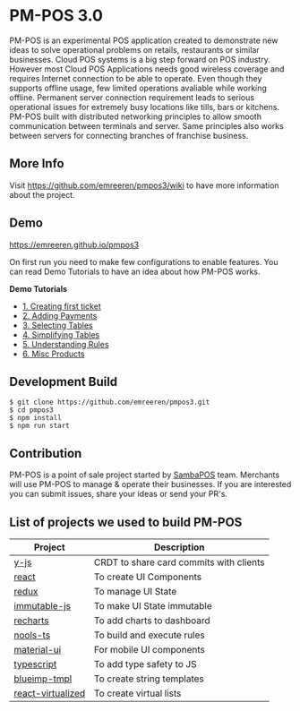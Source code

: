 # PM-POS 3.0

PM-POS is an experimental POS application created to demonstrate new ideas to solve operational problems on retails, restaurants or similar businesses. Cloud POS systems is a big step forward on POS industry. However most Cloud POS Applications needs good wireless coverage and requires Internet connection to be able to operate. Even though they supports offline usage, few limited operations avaliable while working offline. Permanent server connection requirement leads to serious operational issues for extremely busy locations like tills, bars or kitchens. PM-POS built with distributed networking principles to allow smooth communication between terminals and server. Same principles also works between servers for connecting branches of franchise business.

## More Info

Visit https://github.com/emreeren/pmpos3/wiki to have more information about the project.

## Demo

https://emreeren.github.io/pmpos3

On first run you need to make few configurations to enable features. You can read Demo Tutorials to have an idea about how PM-POS works.

**Demo Tutorials**

- [1. Creating first ticket](https://github.com/emreeren/pmpos3/wiki/1.-Creating-First-Ticket)
- [2. Adding Payments](https://github.com/emreeren/pmpos3/wiki/2.-Adding-Payments)
- [3. Selecting Tables](https://github.com/emreeren/pmpos3/wiki/3.-Choosing-Tables)
- [4. Simplifying Tables](https://github.com/emreeren/pmpos3/wiki/4.-Simplifying-Payments)
- [5. Understanding Rules](https://github.com/emreeren/pmpos3/wiki/5.-Understanding-Rules)
- [6. Misc Products](https://github.com/emreeren/pmpos3/wiki/6.-Misc-Products)
  

## Development Build

```
$ git clone https://github.com/emreeren/pmpos3.git
$ cd pmpos3
$ npm install
$ npm run start
```

## Contribution

PM-POS is a point of sale project started by [SambaPOS](https://sambapos.com) team. Merchants will use PM-POS to manage & operate their businesses. If you are interested you can submit issues, share your ideas or send your PR's.

## List of projects we used to build PM-POS

| Project                                                           | Description                             |
| ----------------------------------------------------------------- | --------------------------------------- |
| [y-js](http://y-js.org/)                                          | CRDT to share card commits with clients |
| [react](https://reactjs.org/)                                     | To create UI Components                 |
| [redux](https://redux.js.org/)                                    | To manage UI State                      |
| [immutable-js](https://facebook.github.io/immutable-js/)          | To make UI State immutable              |
| [recharts](https://github.com/recharts/recharts)                  | To add charts to dashboard              |
| [nools-ts](https://github.com/taoqf/nools-ts)                     | To build and execute rules              |
| [material-ui](http://www.material-ui.com/)                        | For mobile UI components                |
| [typescript](https://www.typescriptlang.org/)                     | To add type safety to JS                |
| [blueimp-tmpl](https://github.com/blueimp/JavaScript-Templates)   | To create string templates              |
| [react-virtualized](https://github.com/bvaughn/react-virtualized) | To create virtual lists                 |  |
